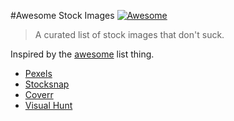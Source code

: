 #Awesome Stock Images [![Awesome](https://cdn.rawgit.com/sindresorhus/awesome/d7305f38d29fed78fa85652e3a63e154dd8e8829/media/badge.svg)](https://github.com/sindresorhus/awesome)

> A curated list of stock images that don't suck.

Inspired by the [awesome](https://github.com/sindresorhus/awesome) list thing.

- [Pexels](https://www.pexels.com/)
- [Stocksnap](https://stocksnap.io/)
- [Coverr](http://coverr.co/)
- [Visual Hunt](http://visualhunt.com/)
